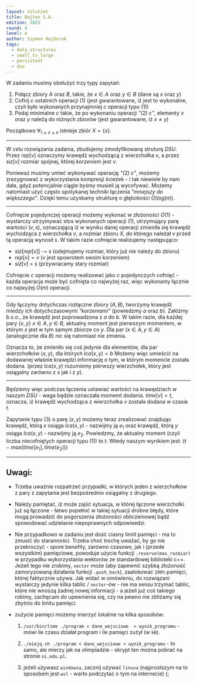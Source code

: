 ```yaml
---
layout: solution
title: Bajtex S.A.
edition: 2025
round: 4
level: e
author: Szymon Hajderek
tags:
  - data_structures
  - small_to_large
  - persistent
  - dsu
---
```


W zadaniu musimy obsłużyć trzy typy zapytań:

  1. Połącz zbiory $A$ oraz $B$, takie, że $x \in A$ oraz $y \in B$ (dane są $x$ oraz $y$)
  2. Cofnij $c$ ostatnich operacji $(1)$ (jest gwarantowane, iż jest to wykonalne, czyli było wykonanych przynajmniej $c$ operacji typu $(1)$)
  3. Podaj minimalne $c$ takie, że po wykonaniu operacji *"$(2)$ $c$"*, elementy $x$ oraz $y$ należą do różnych zbiorów (jest gwarantowane, iż $x \neq y$)

Początkowo $\forall_{1 \leq x \leq n}$ istnieje zbiór $X = \{ x \}$.

---

W celu rozwiązania zadania, zbudujemy zmodyfikowaną struturę *DSU*. Przez $rep[v]$ oznaczymy krawędź wychodzącą z wierzchołka $v$, a przez $siz[v]$ rozmiar spójnej, której *korzeniem* jest $v$.

Ponieważ musimy umieć wykonywać operację *"$(2)$ $c$"*, możemy zrezygnować z wykorzystania kompresji ścieżek - i tak niewiele by nam dała, gdyż potencjalnie ciągle byśmy musieli ją wycofywać. Możemy natomiast użyć często spotykanej techniki łączenia *"mniejszy do większzego"*. Dzięki temu uzyskamy strukturę o głębokości $O(log(n))$.

---

Cofnięcie pojedynczej operacji możemy wykonać w złożoności $O(1)$ - wystarczy utrzymywać stos wykonanych operacji $(1)$, utrzymujący parę wartości $( v, s)$, oznaczającą iż w wyniku danej operacji zmieniła się krawędź wychodząca z wierzchołka $v$, a rozmiar zbioru $X$, do którego należał $v$ przed tą operacją wynosił $s$. W takim razie cofnięcie realizujemy następująco:

  - $siz[rep[v]]$ -= $s$ (odejmujemy rozmiar, który już nie należy do zbioru)
  - $rep[v] = v$ ($v$ jest spowrotem swoim korzeniem)
  - $siz[v]$ = $s$ (przywracamy stary rozmiar)

Cofnięcie $c$ operacji możemy realizować jako $c$ pojedynczych cofnięć - każda operacja może być cofnięta co najwyżej raz, więc wykonamy łącznie co najwyżej $O(m)$ operacji.

---

Gdy łączymy dotychczas rozłączne zbiory $(A, B)$, tworzymy krawędź miedzy ich dotychczasowymi *"korzeniami"* (powiedzmy $a$ oraz $b$). Załóżmy *b.s.o.*, że krawędź jest poprowadzona z $a$ do $b$. W takim razie, dla każdej pary $\{ x, y \}$ $x \in A, y \in B$, aktualny moment jest pierwszym momentem, w którym $x$ jest w tym samym zbiorze co $y$. Dla par $(x \in A, y \in A)$ (analogicznie dla $B$) nic się natomiast nie zmienia.

Oznacza to, że zmieniło się coś jedynie dla elementów, dla par wierzchołków $(x, y)$, dla których $lca(x, y) = b$ Możemy więc umieścić na dodawanej właśnie krawędzi informację o tym, w którym momencie została dodana. (przez $lca(x, y)$ rozumiemy pierwszy wierzchołek, który jest osiągalny zarówno z $x$ jak i z $y$).

---

Będziemy więc podczas łączenia ustawiać wartości na krawędziach w naszym *DSU* - waga będzie oznaczała momemt dodania. $time[v] = t$, oznacza, iż krawędź wychodząca z wierzchołka $v$ została dodana w czasie $t$.

Zapytanie typu $(3)$ o parę $(x, y)$ możemy teraz zrealizować znajdując krawędź, którą $x$ osiąga $lca(x, y)$ - nazwijmy ją $e_1$ oraz krawędź, którą $y$ osiąga $lca(x, y)$ - nazwijmy ją $e_2$. Powiedzmy, że aktualny moment (czyli liczba niecofniętych operacji typu $(1)$) to $t$. Wtedy naszym wynikiem jest: $(t - max(time[e_1], time(e_2)))$

---

## Uwagi:

-  Trzeba uważnie rozpatrzeć przypadki, w których jeden z wierzchołków z pary z zapytania jest bezpośrednio osiągalny z drugiego.
-  Należy pamiętać, iż może zajść sytuacja, w której łączone wierzchołki już są łączone - łatwo popełnić w takiej sytuacji drobne błędy, które mogą prowadzić do pogorszenia złożoności obliczeniowej bądź spowodować udzielanie niepoprawnych odpowieedzi.
- Nie przypadkowo w zadaniu jest dość ciasny limiit pamięci - ma to zmusić do staranności. Trzeba choć trochę uważać, by go nie przekroczyć - spore benefity, zarówno czasowe, jak i (przede wszystkim) pamięciowe, powoduje użycie funkcji `.reserve(max_rozmiar)` w przypadku wykorzystania wektorów ze standardowej biblioteki c++. Jeżeli tego nie zrobimy, `vector` może (aby zapewnić szybką złożoność zamoryzowaną działania funkcji `.push_back`), zaalokować `200%` pamięci, której faktycznie używa. Jak widać w omówieniu, do rozwiązani wystarczy jedynie kilka tablic / `vector`-ów - nie ma sensu trzymać tablic, które nie wnoszą żadnej nowej informacji - a jeżeli już coś takiego robimy, zachęcam do upewnienia się, czy na pewno nie zbliżamy się zbytnio do limitu pamięci.

- zużycie pamięci możemy mierzyć lokalnie na kilka sposobów:
  1. `/usr/bin/time ./program < dane_wejsciowe  > wynik_programu` - mówi ile czasu działał program i ile pamięci zużył (w `kB`).

  2. `./oiejq.sh ./program < dane_wejsciowe > wynik_programu` - to samo, ale mierzy jak na olimpiadzie - skrypt ten można pobrać na stronie `oi.edu.pl`.

  3. jeżeli używasz `windowsa`, zacznij używać `linuxa` 
  (najprostszym na to sposobem jest `wsl` - warto podczytać o tym na internecie) (;
